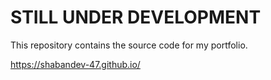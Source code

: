 # STILL UNDER DEVELOPMENT
This repository contains the source code for my portfolio.

https://shabandev-47.github.io/

